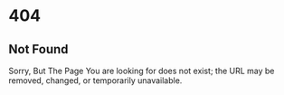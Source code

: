 # 404

## Not Found

Sorry, But The Page You are looking for does not exist; the URL may be removed, changed, or temporarily unavailable.